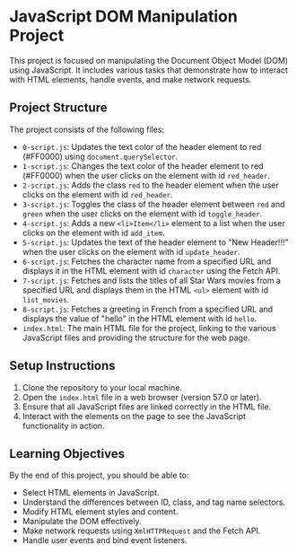 # JavaScript DOM Manipulation Project

This project is focused on manipulating the Document Object Model (DOM) using JavaScript. It includes various tasks that demonstrate how to interact with HTML elements, handle events, and make network requests.

## Project Structure

The project consists of the following files:

- `0-script.js`: Updates the text color of the header element to red (#FF0000) using `document.querySelector`.
- `1-script.js`: Changes the text color of the header element to red (#FF0000) when the user clicks on the element with id `red_header`.
- `2-script.js`: Adds the class `red` to the header element when the user clicks on the element with id `red_header`.
- `3-script.js`: Toggles the class of the header element between `red` and `green` when the user clicks on the element with id `toggle_header`.
- `4-script.js`: Adds a new `<li>Item</li>` element to a list when the user clicks on the element with id `add_item`.
- `5-script.js`: Updates the text of the header element to "New Header!!!" when the user clicks on the element with id `update_header`.
- `6-script.js`: Fetches the character name from a specified URL and displays it in the HTML element with id `character` using the Fetch API.
- `7-script.js`: Fetches and lists the titles of all Star Wars movies from a specified URL and displays them in the HTML `<ul>` element with id `list_movies`.
- `8-script.js`: Fetches a greeting in French from a specified URL and displays the value of "hello" in the HTML element with id `hello`.
- `index.html`: The main HTML file for the project, linking to the various JavaScript files and providing the structure for the web page.

## Setup Instructions

1. Clone the repository to your local machine.
2. Open the `index.html` file in a web browser (version 57.0 or later).
3. Ensure that all JavaScript files are linked correctly in the HTML file.
4. Interact with the elements on the page to see the JavaScript functionality in action.

## Learning Objectives

By the end of this project, you should be able to:

- Select HTML elements in JavaScript.
- Understand the differences between ID, class, and tag name selectors.
- Modify HTML element styles and content.
- Manipulate the DOM effectively.
- Make network requests using `XmlHTTPRequest` and the Fetch API.
- Handle user events and bind event listeners.
